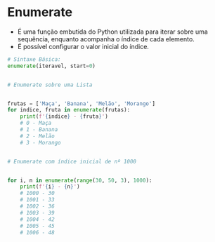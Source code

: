 # Enumerate


- É uma função embutida do Python utilizada para iterar sobre uma sequência, enquanto acompanha  o índice de cada elemento. 
- É possível configurar o valor inicial do índice.




```python
# Sintaxe Básica:
enumerate(iteravel, start=0)


# Enumerate sobre uma Lista


frutas = ['Maça', 'Banana', 'Melão', 'Morango']
for indice, fruta in enumerate(frutas):
    print(f'{indice} - {fruta}')
    # 0 - Maça
    # 1 - Banana
    # 2 - Melão
    # 3 - Morango


# Enumerate com índice inicial de nº 1000


for i, n in enumerate(range(30, 50, 3), 1000):
    print(f'{i} - {n}')
    # 1000 - 30
    # 1001 - 33
    # 1002 - 36
    # 1003 - 39
    # 1004 - 42
    # 1005 - 45
    # 1006 - 48
```
